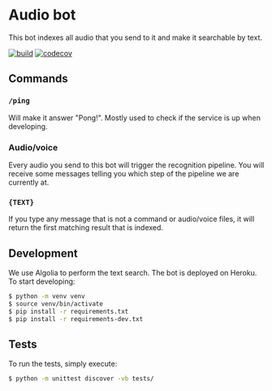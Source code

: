 # Audio bot
This bot indexes all audio that you send to it and make it searchable by text.

[![build](https://github.com/meyer1994/jr-bot/actions/workflows/build.yml/badge.svg)](https://github.com/meyer1994/jr-bot/actions/workflows/build.yml)
[![codecov](https://codecov.io/gh/meyer1994/jr-bot/branch/dev/graph/badge.svg)](https://codecov.io/gh/meyer1994/jr-bot)


## Commands

### `/ping`
Will make it answer "Pong!". Mostly used to check if the service is up when developing.

### Audio/voice
Every audio you send to this bot will trigger the recognition pipeline. You will receive some messages telling you which step of the pipeline we are currently at.

### `{TEXT}`
If you type any message that is not a command or audio/voice files, it will return the first matching result that is indexed.


## Development
We use Algolia to perform the text search. The bot is deployed on Heroku. To start developing:

```bash
$ python -m venv venv
$ source venv/bin/activate
$ pip install -r requirements.txt
$ pip install -r requirements-dev.txt
```

## Tests
To run the tests, simply execute:

```bash
$ python -m unittest discover -vb tests/
```

